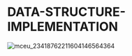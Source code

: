 # DATA-STRUCTURE-IMPLEMENTATION

![mceu_23418762211604146564364](https://user-images.githubusercontent.com/56465438/150628451-c6d8f930-35c0-4eed-b929-40e16f141ece.jpg)
